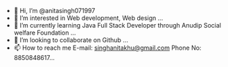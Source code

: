 - 👋 Hi, I’m @anitasingh071997
- 👀 I’m interested in Web development, Web design ...
- 🌱 I’m currently learning Java Full Stack Developer through Anudip Social welfare Foundation ...
- 💞️ I’m looking to collaborate on Github ...
- 📫 How to reach me E-mail: singhanitakhu@gmail.com Phone No: 8850848617...

<!---
anitasingh071997/anitasingh071997 is a ✨ special ✨ repository because its `README.md` (this file) appears on your GitHub profile.
You can click the Preview link to take a look at your changes.
--->
